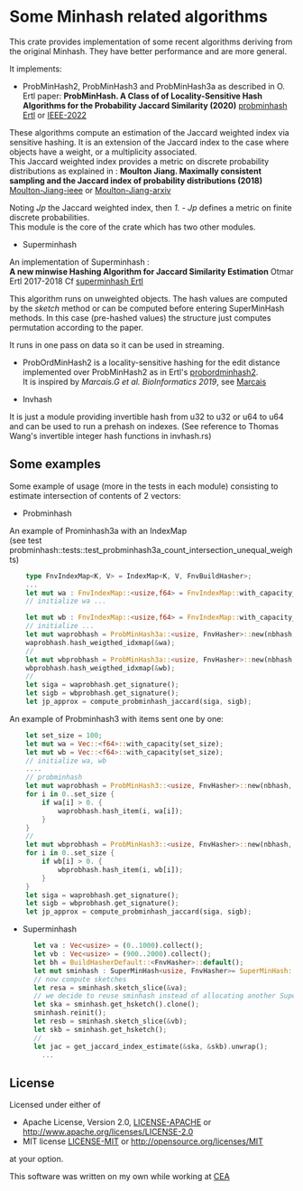 # Some Minhash related algorithms

This crate provides implementation of some recent algorithms deriving from the original Minhash. They have better performance and are more general.  

It implements:

* ProbMinHash2, ProbMinHash3 and ProbMinHash3a as described in O. Ertl paper:
**ProbMinHash. A Class of of Locality-Sensitive Hash Algorithms for the Probability Jaccard Similarity (2020)**
[probminhash Ertl](https://arxiv.org/abs/1911.00675) or [IEEE-2022](https://ieeexplore.ieee.org/document/9185081)

These algorithms compute an estimation of the Jaccard weighted index via sensitive hashing.
It is an extension of the Jaccard index to the case where objects have a weight, or a multiplicity associated.  
This Jaccard  weighted index provides a metric on discrete probability distributions as explained in :
**Moulton Jiang. Maximally consistent sampling and the Jaccard index of probability distributions (2018)**
[Moulton-Jiang-ieee](https://ieeexplore.ieee.org/document/8637426) or [Moulton-Jiang-arxiv](https://arxiv.org/abs/1809.04052)

Noting *Jp* the Jaccard weighted index, then  *1. - Jp* defines a metric on finite discrete probabilities.  
This module is the core of the crate which has two other modules.

* Superminhash

An implementation of Superminhash :  
**A new minwise Hashing Algorithm for Jaccard Similarity Estimation**
Otmar Ertl 2017-2018 Cf [superminhash Ertl](https://arxiv.org/abs/1706.05698)

This algorithm runs on unweighted objects.
The hash values are computed by the *sketch* method or can be computed before entering SuperMinHash methods.
In this case (pre-hashed values) the structure just computes permutation according to the paper.

It runs in one pass on data so it can be used in streaming.

* ProbOrdMinHash2 is a locality-sensitive hashing for the edit distance implemented over ProbMinHash2 as in  Ertl's [probordminhash2](https://github.com/oertl/probminhash).  
It is inspired by *Marcais.G et al. BioInformatics 2019*, see  [Marcais](https://academic.oup.com/bioinformatics/article/35/14/i127/5529166)

* Invhash
  
It is just a module providing invertible hash from u32 to u32 or u64 to u64 and can be used to run a prehash on indexes.
(See reference to Thomas Wang's invertible integer hash functions in invhash.rs)

## Some examples

Some example of usage (more in the tests in each module) consisting to estimate intersection of contents of 2 vectors:

* Probminhash
  
An example of Prominhash3a with an IndexMap  
(see test probminhash::tests::test_probminhash3a_count_intersection_unequal_weights)

```rust
    type FnvIndexMap<K, V> = IndexMap<K, V, FnvBuildHasher>;
    ...
    let mut wa : FnvIndexMap::<usize,f64> = FnvIndexMap::with_capacity_and_hasher(70, FnvBuildHasher::default());
    // initialize wa ...

    let mut wb : FnvIndexMap::<usize,f64> = FnvIndexMap::with_capacity_and_hasher(70, FnvBuildHasher::default());
    // initialize ...
    let mut waprobhash = ProbMinHash3a::<usize, FnvHasher>::new(nbhash, 0);
    waprobhash.hash_weigthed_idxmap(&wa);
    //
    let mut wbprobhash = ProbMinHash3a::<usize, FnvHasher>::new(nbhash, 0);
    wbprobhash.hash_weigthed_idxmap(&wb);
    //
    let siga = waprobhash.get_signature();
    let sigb = wbprobhash.get_signature();
    let jp_approx = compute_probminhash_jaccard(siga, sigb);
```

An example of Probminhash3 with items sent one by one:

```rust
    let set_size = 100;
    let mut wa = Vec::<f64>::with_capacity(set_size);
    let mut wb = Vec::<f64>::with_capacity(set_size);
    // initialize wa, wb
    ....
    // probminhash
    let mut waprobhash = ProbMinHash3::<usize, FnvHasher>::new(nbhash, 0);
    for i in 0..set_size {
        if wa[i] > 0. {
            waprobhash.hash_item(i, wa[i]);
        }
    }
    //
    let mut wbprobhash = ProbMinHash3::<usize, FnvHasher>::new(nbhash, 0);
    for i in 0..set_size {
        if wb[i] > 0. {
            wbprobhash.hash_item(i, wb[i]);
        }
    }
    let siga = waprobhash.get_signature();
    let sigb = wbprobhash.get_signature();
    let jp_approx = compute_probminhash_jaccard(siga, sigb);
```

* Superminhash

```rust
      let va : Vec<usize> = (0..1000).collect();
      let vb : Vec<usize> = (900..2000).collect();
      let bh = BuildHasherDefault::<FnvHasher>::default();
      let mut sminhash : SuperMinHash<usize, FnvHasher>= SuperMinHash::new(70, &bh);
      // now compute sketches
      let resa = sminhash.sketch_slice(&va);
      // we decide to reuse sminhash instead of allocating another SuperMinHash structure
      let ska = sminhash.get_hsketch().clone();
      sminhash.reinit();
      let resb = sminhash.sketch_slice(&vb);
      let skb = sminhash.get_hsketch();
      //
      let jac = get_jaccard_index_estimate(&ska, &skb).unwrap();
        ...
```

## License

Licensed under either of

* Apache License, Version 2.0, [LICENSE-APACHE](LICENSE-APACHE) or <http://www.apache.org/licenses/LICENSE-2.0>
* MIT license [LICENSE-MIT](LICENSE-MIT) or <http://opensource.org/licenses/MIT>

at your option.

This software was written on my own while working at [CEA](http://www.cea.fr/)
